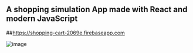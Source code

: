 ## A shopping simulation App made with React and modern JavaScript

##https://shopping-cart-2069e.firebaseapp.com

![image](https://user-images.githubusercontent.com/21358353/130875401-632eefc3-4809-45ff-b2fe-54719b9047fc.png)

